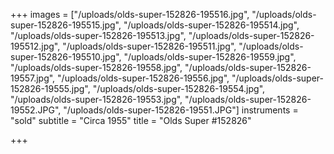 +++
images = ["/uploads/olds-super-152826-195516.jpg", "/uploads/olds-super-152826-195515.jpg", "/uploads/olds-super-152826-195514.jpg", "/uploads/olds-super-152826-195513.jpg", "/uploads/olds-super-152826-195512.jpg", "/uploads/olds-super-152826-195511.jpg", "/uploads/olds-super-152826-195510.jpg", "/uploads/olds-super-152826-19559.jpg", "/uploads/olds-super-152826-19558.jpg", "/uploads/olds-super-152826-19557.jpg", "/uploads/olds-super-152826-19556.jpg", "/uploads/olds-super-152826-19555.jpg", "/uploads/olds-super-152826-19554.jpg", "/uploads/olds-super-152826-19553.jpg", "/uploads/olds-super-152826-19552.JPG", "/uploads/olds-super-152826-19551.JPG"]
instruments = "sold"
subtitle = "Circa 1955"
title = "Olds Super #152826"

+++
